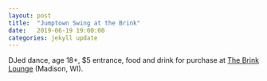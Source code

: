 ```yaml
---
layout: post
title:  "Jumptown Swing at the Brink"
date:   2019-06-19 19:00:00
categories: jekyll update
---
```


<div class="entry-content">
<p>
DJed dance, age 18+, $5 entrance, food and drink for purchase at <a href="https://www.google.com/maps/place/The+Brink+Lounge/@43.0800902,-89.3783517,17z/data=!3m1!4b1!4m5!3m4!1s0x8806536bc7832503:0x1c1bd8de56039c26!8m2!3d43.0800863!4d-89.376163">The Brink Lounge</a> (Madison, WI).
</p>
</div>
